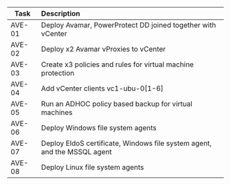 | Task    | Description                                                                |
| ------- |:---------------------------------------------------------------------------|
| AVE-01  | Deploy Avamar, PowerProtect DD joined together with vCenter                |
| AVE-02  | Deploy x2 Avamar vProxies to vCenter                                       |
| AVE-03  | Create x3 policies and rules for virtual machine protection                |
| AVE-04  | Add vCenter clients vc1-ubu-0[1-6]                                         | 
| AVE-05  | Run an ADHOC policy based backup for virtual machines                      |
| AVE-06  | Deploy Windows file system agents                                          |
| AVE-07  | Deploy EldoS certificate, Windows file system agent, and the MSSQL agent   |
| AVE-08  | Deploy Linux file system agents                                            |
